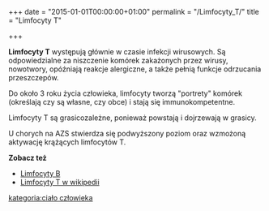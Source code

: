 +++
date = "2015-01-01T00:00:00+01:00"
permalink = "/Limfocyty_T/"
title = "Limfocyty T"

+++

**Limfocyty T** występują głównie w czasie infekcji wirusowych. Są odpowiedzialne za niszczenie komórek zakażonych przez wirusy, nowotwory, opóźniają reakcje alergiczne, a także pełnią funkcje odrzucania przeszczepów.

Do około 3 roku życia człowieka, limfocyty tworzą "portrety" komórek (określają czy są własne, czy obce) i stają się immunokompetentne.

Limfocyty T są grasicozależne, ponieważ powstają i dojrzewają w grasicy.

U chorych na AZS stwierdza się podwyższony poziom oraz wzmożoną aktywację krążących limfocytów T.

**Zobacz też**

-   [Limfocyty B](/atopedia/Limfocyty_B "wikilink")
-   [Limfocyty T w wikipedii](/atopedia/wikipedia:Limfocyty_T "wikilink")

[kategoria:ciało człowieka](/atopedia/kategoria:ciało_człowieka "wikilink")
